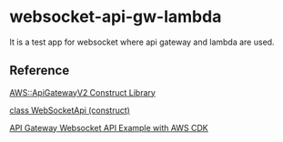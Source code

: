 # websocket-api-gw-lambda
It is a test app for websocket where api gateway and lambda are used.

## Reference

[AWS::ApiGatewayV2 Construct Library](https://github.com/aws/aws-cdk/tree/v2.99.1/packages/aws-cdk-lib/aws-apigatewayv2)

[class WebSocketApi (construct)](https://docs.aws.amazon.com/cdk/api/v2/docs/@aws-cdk_aws-apigatewayv2-alpha.WebSocketApi.html)

[API Gateway Websocket API Example with AWS CDK](http://buraktas.com/api-gateway-websocket-api-example-aws-cdk/)
